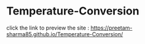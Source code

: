 # Temperature-Conversion
click the link to preview the site :
https://preetam-sharma85.github.io/Temperature-Conversion/
